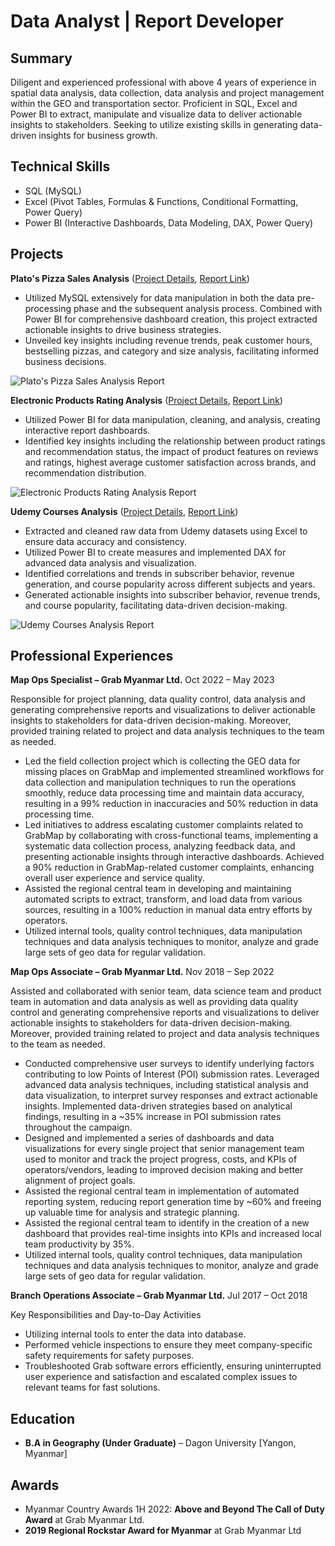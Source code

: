 # Data Analyst | Report Developer



## Summary
Diligent and experienced professional with above 4 years of experience in spatial data analysis, data collection, data analysis and project management within the GEO and transportation sector. Proficient in SQL, Excel and Power BI to extract, manipulate and visualize data to deliver actionable insights to stakeholders. Seeking to utilize existing skills in generating data-driven insights for business growth.



## Technical Skills
* SQL (MySQL)
* Excel (Pivot Tables, Formulas & Functions, Conditional Formatting, Power Query)
* Power BI (Interactive Dashboards, Data Modeling, DAX, Power Query)



## Projects
**Plato's Pizza Sales Analysis** ([Project Details](https://github.com/Zay-Yar-Htay/Pizza-Sales-Analysis), [Report Link](https://app.powerbi.com/view?r=eyJrIjoiYmZkNzg0NzMtMmNhNS00Y2JiLThlMGEtNWUzNWNiZGQzNzk3IiwidCI6ImRmODY3OWNkLWE4MGUtNDVkOC05OWFjLWM4M2VkN2ZmOTVhMCJ9))
* Utilized MySQL extensively for data manipulation in both the data pre-processing phase and the subsequent analysis process. Combined with Power BI for comprehensive dashboard creation, this project extracted actionable insights to drive business strategies.
* Unveiled key insights including revenue trends, peak customer hours, bestselling pizzas, and category and size analysis, facilitating informed business decisions.

![Plato's Pizza Sales Analysis Report](https://github.com/Zay-Yar-Htay/Pizza-Sales-Analysis/assets/157587547/8d40f53a-e9de-4a73-b723-916a9e22d39b)

**Electronic Products Rating Analysis** ([Project Details](https://github.com/Zay-Yar-Htay/Electronic-Products-Rating-Analysis/tree/main), [Report Link](https://app.powerbi.com/view?r=eyJrIjoiYjRjNjFiNWYtODI2Ny00NTY4LTkxNzgtOWYxNjQzNTAzODA3IiwidCI6ImRmODY3OWNkLWE4MGUtNDVkOC05OWFjLWM4M2VkN2ZmOTVhMCJ9))
* Utilized Power BI for data manipulation, cleaning, and analysis, creating interactive report dashboards.
* Identified key insights including the relationship between product ratings and recommendation status, the impact of product features on reviews and ratings, highest average customer satisfaction across brands, and recommendation distribution.

![Electronic Products Rating Analysis Report](https://github.com/Zay-Yar-Htay/Electronic-Products-Rating-Analysis/assets/157587547/c632f6eb-49fe-4a20-a264-7496c8c8bdd7)


**Udemy Courses Analysis** ([Project Details](https://github.com/Zay-Yar-Htay/Udemy-Courses-Analysis), [Report Link](https://app.powerbi.com/view?r=eyJrIjoiZDQ5NmQ4YTItYTNkOC00N2YwLWEyZTYtNTU1Y2FiM2ZiYTg3IiwidCI6ImRmODY3OWNkLWE4MGUtNDVkOC05OWFjLWM4M2VkN2ZmOTVhMCJ9))
*	Extracted and cleaned raw data from Udemy datasets using Excel to ensure data accuracy and consistency.
*	Utilized Power BI to create measures and implemented DAX for advanced data analysis and visualization.
*	Identified correlations and trends in subscriber behavior, revenue generation, and course popularity across different subjects and years.
*	Generated actionable insights into subscriber behavior, revenue trends, and course popularity, facilitating data-driven decision-making.

![Udemy Courses Analysis Report](https://github.com/Zay-Yar-Htay/Udemy-Courses-Analysis/assets/157587547/dccc79a9-b9a3-411a-ab6c-10eec1ed0919)


## Professional Experiences
**Map Ops Specialist – Grab Myanmar Ltd.** Oct 2022 – May 2023

Responsible for project planning, data quality control, data analysis and generating comprehensive reports and visualizations to deliver actionable insights to stakeholders for data-driven decision-making. Moreover, provided training related to project and data analysis techniques to the team as needed.
*	Led the field collection project which is collecting the GEO data for missing places on GrabMap and implemented streamlined workflows for data collection and manipulation techniques to run the operations smoothly, reduce data processing time and maintain data accuracy, resulting in a 99% reduction in inaccuracies and 50% reduction in data processing time.
*	Led initiatives to address escalating customer complaints related to GrabMap by collaborating with cross-functional teams, implementing a systematic data collection process, analyzing feedback data, and presenting actionable insights through interactive dashboards. Achieved a 90% reduction in GrabMap-related customer complaints, enhancing overall user experience and service quality.
*	Assisted the regional central team in developing and maintaining automated scripts to extract, transform, and load data from various sources, resulting in a 100% reduction in manual data entry efforts by operators.
* Utilized internal tools, quality control techniques, data manipulation techniques and data analysis techniques to monitor, analyze and grade large sets of geo data for regular validation.

**Map Ops Associate – Grab Myanmar Ltd.** Nov 2018 – Sep 2022

Assisted and collaborated with senior team, data science team and product team in automation and data analysis as well as providing data quality control and generating comprehensive reports and visualizations to deliver actionable insights to stakeholders for data-driven decision-making. Moreover, provided training related to project and data analysis techniques to the team as needed.
*	Conducted comprehensive user surveys to identify underlying factors contributing to low Points of Interest (POI) submission rates. Leveraged advanced data analysis techniques, including statistical analysis and data visualization, to interpret survey responses and extract actionable insights. Implemented data-driven strategies based on analytical findings, resulting in a ~35% increase in POI submission rates throughout the campaign.
*	Designed and implemented a series of dashboards and data visualizations for every single project that senior management team used to monitor and track the project progress, costs, and KPIs of operators/vendors, leading to improved decision making and better alignment of project goals.
*	Assisted the regional central team in implementation of automated reporting system, reducing report generation time by ~60% and freeing up valuable time for analysis and strategic planning.
*	Assisted the regional central team to identify in the creation of a new dashboard that provides real-time insights into KPIs and increased local team productivity by 35%.
*	Utilized internal tools, quality control techniques, data manipulation techniques and data analysis techniques to monitor, analyze and grade large sets of geo data for regular validation.

**Branch Operations Associate – Grab Myanmar Ltd.** Jul 2017 – Oct 2018

Key Responsibilities and Day-to-Day Activities
*	Utilizing internal tools to enter the data into database.
*	Performed vehicle inspections to ensure they meet company-specific safety requirements for safety purposes.
*	Troubleshooted Grab software errors efficiently, ensuring uninterrupted user experience and satisfaction and escalated complex issues to relevant teams for fast solutions.



## Education
* **B.A in Geography (Under Graduate)** – Dagon University [Yangon, Myanmar]



## Awards
*	Myanmar Country Awards 1H 2022: **Above and Beyond The Call of Duty Award** at Grab Myanmar Ltd.
*	**2019 Regional Rockstar Award for Myanmar** at Grab Myanmar Ltd
